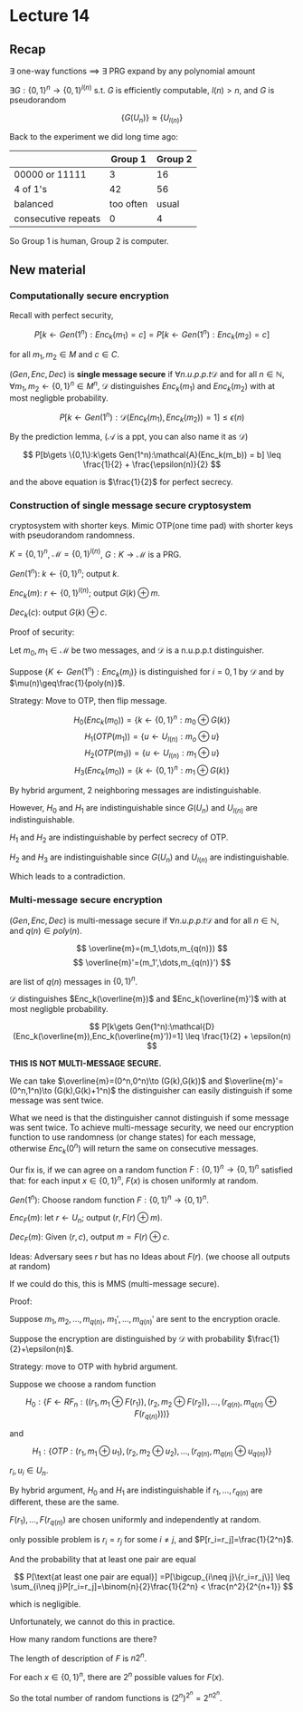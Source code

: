 # Lecture 14

## Recap

$\exists$ one-way functions $\implies$ $\exists$ PRG expand by any polynomial amount

$\exists G:\{0,1\}^n \to \{0,1\}^{l(n)}$ s.t. $G$ is efficiently computable, $l(n) > n$, and $G$ is pseudorandom

$$
\{G(U_n)\}\approx \{U_{l(n)}\}
$$

Back to the experiment we did long time ago:

||Group 1|Group 2|
|---|---|---|
|$00000$ or $11111$|3|16|
|4 of 1's|42|56|
|balanced|too often|usual|
|consecutive repeats|0|4|

So Group 1 is human, Group 2 is computer.

## New material

### Computationally secure encryption

Recall with perfect security,

$$
P[k\gets Gen(1^n):Enc_k(m_1)=c] = P[k\gets Gen(1^n):Enc_k(m_2)=c]
$$

for all $m_1,m_2\in M$ and $c\in C$.

$(Gen,Enc,Dec)$ is **single message secure** if $\forall n.u.p.p.t \mathcal{D}$ and for all $n\in \mathbb{N}$, $\forall m_1,m_2\gets \{0,1\}^n \in M^n$, $\mathcal{D}$ distinguishes $Enc_k(m_1)$ and $Enc_k(m_2)$ with at most negligble probability.

$$
P[k\gets Gen(1^n):\mathcal{D}(Enc_k(m_1),Enc_k(m_2))=1] \leq \epsilon(n)
$$

By the prediction lemma, ($\mathcal{A}$ is a ppt, you can also name it as $\mathcal{D}$)

$$
P[b\gets \{0,1\}:k\gets Gen(1^n):\mathcal{A}(Enc_k(m_b)) = b] \leq \frac{1}{2} + \frac{\epsilon(n)}{2}
$$

and the above equation is $\frac{1}{2}$ for perfect secrecy.

### Construction of single message secure cryptosystem

cryptosystem with shorter keys. Mimic OTP(one time pad) with shorter keys with pseudorandom randomness.

$K=\{0,1\}^n$, $\mathcal{M}=\{0,1\}^{l(n)}$, $G:K \to \mathcal{M}$ is a PRG.

$Gen(1^n)$: $k\gets \{0,1\}^n$; output $k$.

$Enc_k(m)$: $r\gets \{0,1\}^{l(n)}$; output $G(k)\oplus m$.

$Dec_k(c)$: output $G(k)\oplus c$.

Proof of security:

Let $m_0,m_1\in \mathcal{M}$ be two messages, and $\mathcal{D}$ is a n.u.p.p.t distinguisher.

Suppose $\{K\gets Gen(1^n):Enc_k(m_i)\}$ is distinguished for $i=0,1$ by $\mathcal{D}$ and by $\mu(n)\geq\frac{1}{poly(n)}$.

Strategy: Move to OTP, then flip message.

$$
H_0(Enc_k(m_0)) = \{k\gets \{0,1\}^n: m_0\oplus G(k)\}
$$
$$
H_1(OTP(m_1)) = \{u\gets U_{l(n)}: m_o\oplus u\}
$$
$$
H_2(OTP(m_1)) = \{u\gets U_{l(n)}: m_1\oplus u\}
$$
$$
H_3(Enc_k(m_0)) = \{k\gets \{0,1\}^n: m_1\oplus G(k)\}
$$

By hybrid argument, 2 neighboring messages are indistinguishable.

However, $H_0$ and $H_1$ are indistinguishable since $G(U_n)$ and $U_{l(n)}$ are indistinguishable.

$H_1$ and $H_2$ are indistinguishable by perfect secrecy of OTP.

$H_2$ and $H_3$ are indistinguishable since $G(U_n)$ and $U_{l(n)}$ are indistinguishable.

Which leads to a contradiction.

### Multi-message secure encryption

$(Gen,Enc,Dec)$ is multi-message secure if $\forall n.u.p.p.t \mathcal{D}$ and for all $n\in \mathbb{N}$, and $q(n)\in poly(n)$.

$$
\overline{m}=(m_1,\dots,m_{q(n)})
$$
$$
\overline{m}'=(m_1',\dots,m_{q(n)}')
$$

are list of $q(n)$ messages in $\{0,1\}^n$.

$\mathcal{D}$ distinguishes $Enc_k(\overline{m})$ and $Enc_k(\overline{m}')$ with at most negligble probability.

$$
P[k\gets Gen(1^n):\mathcal{D}(Enc_k(\overline{m}),Enc_k(\overline{m}'))=1] \leq \frac{1}{2} + \epsilon(n)
$$

**THIS IS NOT MULTI-MESSAGE SECURE.**

We can take $\overline{m}=(0^n,0^n)\to (G(k),G(k))$ and $\overline{m}'=(0^n,1^n)\to (G(k),G(k)+1^n)$ the distinguisher can easily distinguish if some message was sent twice.

What we need is that the distinguisher cannot distinguish if some message was sent twice. To achieve multi-message security, we need our encryption function to use randomness (or change states) for each message, otherwise $Enc_k(0^n)$ will return the same on consecutive messages.

Our fix is, if we can agree on a random function $F:\{0,1\}^n\to \{0,1\}^n$ satisfied that: for each input $x\in\{0,1\}^n$, $F(x)$ is chosen uniformly at random.

$Gen(1^n):$ Choose random function $F:\{0,1\}^n\to \{0,1\}^n$.

$Enc_F(m):$ let $r\gets U_n$; output $(r,F(r)\oplus m)$.

$Dec_F(m):$ Given $(r,c)$, output $m=F(r)\oplus c$.

Ideas: Adversary sees $r$ but has no Ideas about $F(r)$. (we choose all outputs at random)

If we could do this, this is MMS (multi-message secure).

Proof:

Suppose $m_1,m_2,\dots,m_{q(n)}$, $m_1',\dots,m_{q(n)}'$ are sent to the encryption oracle.

Suppose the encryption are distinguished by $\mathcal{D}$ with probability $\frac{1}{2}+\epsilon(n)$.

Strategy: move to OTP with hybrid argument.

Suppose we choose a random function

$$
H_0:\{F\gets RF_n:((r_1,m_1\oplus F(r_1)),(r_2,m_2\oplus F(r_2)),\dots,(r_{q(n)},m_{q(n)}\oplus F(r_{q(n)})))\}
$$

and

$$
H_1:\{OTP:(r_1,m_1\oplus u_1),(r_2,m_2\oplus u_2),\dots,(r_{q(n)},m_{q(n)}\oplus u_{q(n)})\}
$$

$r_i,u_i\in U_n$.

By hybrid argument, $H_0$ and $H_1$ are indistinguishable if $r_1,\dots,r_{q(n)}$ are different, these are the same.

$F(r_1),\dots,F(r_{q(n)})$ are chosen uniformly and independently at random.

only possible problem is $r_i=r_j$ for some $i\neq j$, and $P[r_i=r_j]=\frac{1}{2^n}$.

And the probability that at least one pair are equal

$$
P[\text{at least one pair are equal}] =P[\bigcup_{i\neq j}\{r_i=r_j\}] \leq \sum_{i\neq j}P[r_i=r_j]=\binom{n}{2}\frac{1}{2^n} < \frac{n^2}{2^{n+1}}
$$

which is negligible.

Unfortunately, we cannot do this in practice.

How many random functions are there?

The length of description of $F$ is $n 2^n$.

For each $x\in \{0,1\}^n$, there are $2^n$ possible values for $F(x)$.

So the total number of random functions is $(2^n)^{2^n}=2^{n2^n}$.



